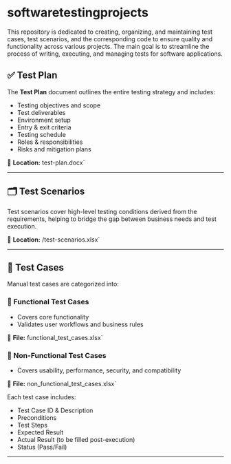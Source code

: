 # softwaretestingprojects
This repository is dedicated to creating, organizing, and maintaining test cases, test scenarios, and the corresponding code to ensure quality and functionality across various projects. The main goal is to streamline the process of writing, executing, and managing tests for software applications.

## ✅ Test Plan

The **Test Plan** document outlines the entire testing strategy and includes:

- Testing objectives and scope  
- Test deliverables  
- Environment setup  
- Entry & exit criteria  
- Testing schedule  
- Roles & responsibilities  
- Risks and mitigation plans

📄 **Location:** test-plan.docx`

---

## 🗂️ Test Scenarios

Test scenarios cover high-level testing conditions derived from the requirements, helping to bridge the gap between business needs and test execution.

📄 **Location:** /test-scenarios.xlsx`

---

## 🧾 Test Cases

Manual test cases are categorized into:

### 🔹 Functional Test Cases

- Covers core functionality
- Validates user workflows and business rules

📄 **File:** functional_test_cases.xlsx`

### 🔹 Non-Functional Test Cases

- Covers usability, performance, security, and compatibility

📄 **File:** non_functional_test_cases.xlsx`

Each test case includes:

- Test Case ID & Description  
- Preconditions  
- Test Steps  
- Expected Result  
- Actual Result (to be filled post-execution)  
- Status (Pass/Fail)

---
